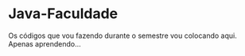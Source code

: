 # Java-Faculdade
Os códigos que vou fazendo durante o semestre vou colocando aqui.
Apenas aprendendo...
